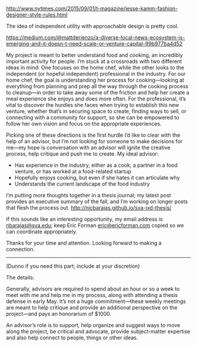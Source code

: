 http://www.nytimes.com/2015/09/01/t-magazine/jesse-kamm-fashion-designer-style-rules.html

The idea of independent utility with approachable design is pretty cool.

https://medium.com/@mattderienzo/a-diverse-local-news-ecosystem-is-emerging-and-it-doesn-t-need-scale-or-venture-capital-99b977ba4d52

My project is meant to better understand food and cooking, an incredibly important activity for people. I’m stuck at a crossroads with two different ideas in mind: One focuses on the home chef, while the other looks to the independent (or hopeful independent) professional in the industry. For our home chef, the goal is understanding her process for cooking—looking at everything from planning and prep all the way through the cooking process to cleanup—in order to take away some of the friction and help her create a meal experience she enjoys and does more often. For the professional, it’s vital to discover the hurdles she faces when trying to establish this new venture, whether that’s in securing space to create, finding ways to sell, or connecting with a community for support, so she can be empowered to follow her own vision and focus on the appropriate experiences.

Picking one of these directions is the first hurdle I’d like to clear with the help of an advisor, but I’m not looking for someone to make decisions for me—my hope is conversation with an advisor will ignite the creative process, help critique and push me to create. My ideal advisor:

- Has experience in the industry, either as a cook, a partner in a food venture, or has worked at a food-related startup
- Hopefully enjoys cooking, but even if she hates it can articulate why
- Understands the current landscape of the food industry

I’m putting more thoughts together in a thesis journal; my latest post provides an executive summary of the fall, and I’m working on longer posts that flesh the process out. 
http://nicbarajas.github.io/sva-ixd-thesis/

If this sounds like an interesting opportunity, my email address is nbarajas@sva.edu; keep Eric Forman <eric@ericforman.com> copied so we can coordinate appropriately.

Thanks for your time and attention. Looking forward to making a connection.

---

(Dunno if you need this part; include at your discretion)

The details:

Generally, advisors are required to spend about an hour or so a week to meet with me and help me in my process, along with attending a thesis defense in early May. It’s not a huge commitment—these weekly meetings are meant to help critique and provide an additional perspective on the project—and pays an honorarium of $1000.

An advisor’s role is to support, help organize and suggest ways to move along the project, be critical and advocate, provide subject-matter expertise and also help connect to people, things or other ideas.